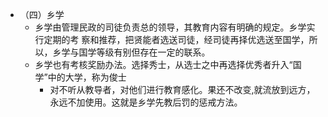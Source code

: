 - （四）乡学
	- 乡学由管理民政的司徒负责总的领导，其教育内容有明确的规定。乡学实行定期的考
	  察和推荐，把贤能者选送司徒，经司徒再择优选送至国学，所以，乡学与国学等级有别但存在一定的联系。
	- 乡学也有考核奖励办法。选择秀士，从选士之中再选择优秀者升入“国学”中的大学，称为俊士
		- 对不听从教导者，对他们进行教育感化。果还不改变,就流放到远方，永远不加使用。这就是乡学先教后罚的惩戒方法。